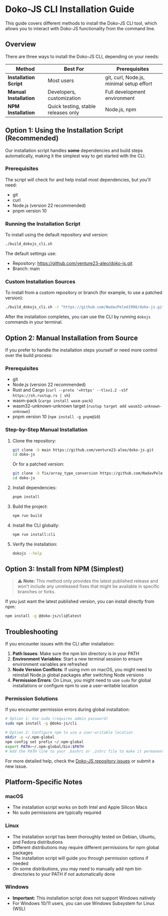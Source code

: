 # Doko-JS CLI Installation Guide

This guide covers different methods to install the Doko-JS CLI tool, which allows you to interact with Doko-JS functionality from the command line.

## Overview

There are three ways to install the Doko-JS CLI, depending on your needs:

| Method | Best For | Prerequisites |
|--------|----------|---------------|
| **Installation Script** | Most users | git, curl, Node.js, minimal setup effort |
| **Manual Installation** | Developers, customization | Full development environment |
| **NPM Installation** | Quick testing, stable releases only | Node.js, npm |

## Option 1: Using the Installation Script (Recommended)

Our installation script handles **some** dependencies and build steps automatically, making it the simplest way to get started with the CLI.

### Prerequisites

The script will check for and help install most dependencies, but you'll need:
- git
- curl
- Node.js (version 22 recommended)
- pnpm version 10

### Running the Installation Script

To install using the default repository and version:

```bash
./build_dokojs_cli.sh
```

The default settings use:
- Repository: https://github.com/venture23-aleo/doko-js.git
- Branch: main

### Custom Installation Sources

To install from a custom repository or branch (for example, to use a patched version):

```bash
./build_dokojs_cli.sh -r "https://github.com/NadavPeled1998/doko-js.git" -b "fix/array_type_conversion"
```

After the installation completes, you can use the CLI by running `dokojs` commands in your terminal.

## Option 2: Manual Installation from Source

If you prefer to handle the installation steps yourself or need more control over the build process:

### Prerequisites

- git
- Node.js (version 22 recommended)
- Rust and Cargo (`curl --proto '=https' --tlsv1.2 -sSf https://sh.rustup.rs | sh`)
- wasm-pack (`cargo install wasm-pack`)
- wasm32-unknown-unknown target (`rustup target add wasm32-unknown-unknown`)
- pnpm version 10 (`npm install -g pnpm@10`)

### Step-by-Step Manual Installation

1. Clone the repository:
   ```bash
   git clone -b main https://github.com/venture23-aleo/doko-js.git
   cd doko-js
   ```

   Or for a patched version:
   ```bash
   git clone -b fix/array_type_conversion https://github.com/NadavPeled1998/doko-js.git
   cd doko-js
   ```

2. Install dependencies:
   ```bash
   pnpm install
   ```

3. Build the project:
   ```bash
   npm run build
   ```

4. Install the CLI globally:
   ```bash
   npm run install:cli
   ```

5. Verify the installation:
   ```bash
   dokojs --help
   ```

## Option 3: Install from NPM (Simplest)

> ⚠️ **Note:** This method only provides the latest published release and won't include any unreleased fixes that might be available in specific branches or forks.

If you just want the latest published version, you can install directly from npm:

```bash
npm install -g @doko-js/cli@latest
```

## Troubleshooting

If you encounter issues with the CLI after installation:

1. **Path Issues**: Make sure the npm bin directory is in your PATH
2. **Environment Variables**: Start a new terminal session to ensure environment variables are refreshed
3. **Node Version Conflicts**: If using nvm on macOS, you might need to reinstall Node.js global packages after switching Node versions
4. **Permission Errors**: On Linux, you might need to use `sudo` for global installations or configure npm to use a user-writable location

### Permission Solutions

If you encounter permission errors during global installation:

```bash
# Option 1: Use sudo (requires admin password)
sudo npm install -g @doko-js/cli

# Option 2: Configure npm to use a user-writable location
mkdir -p ~/.npm-global
npm config set prefix ~/.npm-global
export PATH=~/.npm-global/bin:$PATH
# Add the PATH line to your .bashrc or .zshrc file to make it permanent
```

For more detailed help, check the [Doko-JS repository issues](https://github.com/venture23-aleo/doko-js/issues) or submit a new issue.

## Platform-Specific Notes

### macOS
- The installation script works on both Intel and Apple Silicon Macs
- No sudo permissions are typically required

### Linux
- The installation script has been thoroughly tested on Debian, Ubuntu, and Fedora distributions
- Different distributions may require different permissions for npm global packages
- The installation script will guide you through permission options if needed
- On some distributions, you may need to manually add npm bin directories to your PATH if not automatically done

### Windows
- **Important:** This installation script does not support Windows natively
- For Windows 10/11 users, you can use Windows Subsystem for Linux (WSL)